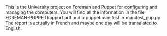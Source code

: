 This is the University project on Foreman and Puppet for configuring and managing the computers.
You will find all the information in the file FOREMAN-PUPPETRapport.pdf and a puppet manifest in manifest_pup.pp.
The report is actually in French and maybe one day will be transalated to English.

